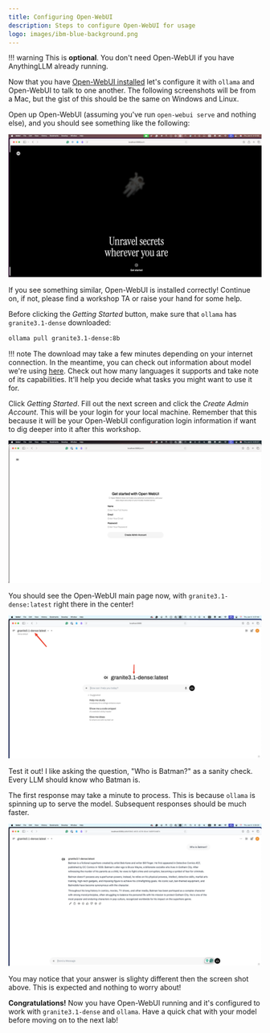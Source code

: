 ```yaml
---
title: Configuring Open-WebUI
description: Steps to configure Open-WebUI for usage
logo: images/ibm-blue-background.png
---
```


!!! warning
    This is **optional**. You don't need Open-WebUI if you have AnythingLLM already running.

Now that you have [Open-WebUI installed](../pre-work/README.md#installing-open-webui) let's configure it with `ollama` and Open-WebUI to talk to one another. The following screenshots will be from a Mac, but the gist of this should be the same on Windows and Linux.

Open up Open-WebUI (assuming you've run `open-webui serve` and nothing else), and you should see something like the following:

![default screen](../images/openwebui_open_screen.png)

If you see something similar, Open-WebUI is installed correctly! Continue on, if not, please find a workshop TA or raise your hand for some help.

Before clicking the *Getting Started* button, make sure that `ollama` has `granite3.1-dense` downloaded:

```bash
ollama pull granite3.1-dense:8b
```

!!! note
    The download may take a few minutes depending on your internet connection. In the meantime, you can check out information about model we're using [here](https://ollama.com/library/granite3.1-dense). Check out how many languages it supports and take note of its capabilities. It'll help you decide what tasks you might want to use it for.

Click *Getting Started*. Fill out the next screen and click the *Create Admin Account*. This will be your login for your local machine. Remember that this because it will be your Open-WebUI configuration login information if want to dig deeper into it after this workshop.

![user setup screen](../images/openwebui_user_setup_screen.png)

You should see the Open-WebUI main page now, with `granite3.1-dense:latest` right there in
the center!

![main screen](../images/openwebui_main_screen.png)

Test it out! I like asking the question, "Who is Batman?" as a sanity check. Every LLM should know who Batman is.

The first response may take a minute to process. This is because `ollama` is spinning up to serve the model. Subsequent responses should be much faster.

![batman](../images/openwebui_who_is_batman.png)

You may notice that your answer is slighty different then the screen shot above. This is expected and nothing to worry about!

**Congratulations!** Now you have Open-WebUI running and it's configured to work with `granite3.1-dense` and `ollama`. Have a quick chat with your model before moving on to the next lab!
